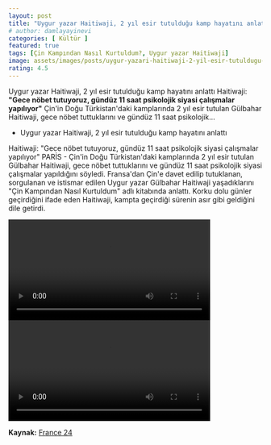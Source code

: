 ```yaml
---
layout: post
title: "Uygur yazar Haitiwaji, 2 yıl esir tutulduğu kamp hayatını anlattı"
# author: damlayayinevi
categories: [ Kültür ]
featured: true
tags: [Çin Kampından Nasıl Kurtuldum?, Uygur yazar Haitiwaji]
image: assets/images/posts/uygur-yazari-haitiwaji-2-yil-esir-tutuldugu-kampi-anlatti.jpg
rating: 4.5
---
```


 Uygur yazar Haitiwaji, 2 yıl esir tutulduğu kamp hayatını anlattı Haitiwaji: **"Gece nöbet tutuyoruz, gündüz 11 saat psikolojik siyasi çalışmalar yapılıyor"** Çin'in Doğu Türkistan'daki kamplarında 2 yıl esir tutulan Gülbahar Haitiwaji, gece nöbet tuttuklarını ve gündüz 11 saat psikolojik...

- Uygur yazar Haitiwaji, 2 yıl esir tutulduğu kamp hayatını anlattı

Haitiwaji: "Gece nöbet tutuyoruz, gündüz 11 saat psikolojik siyasi çalışmalar yapılıyor"
PARİS - Çin'in Doğu Türkistan'daki kamplarında 2 yıl esir tutulan Gülbahar Haitiwaji, gece nöbet tuttuklarını ve gündüz 11 saat psikolojik siyasi çalışmalar yapıldığını söyledi.
Fransa'dan Çin'e davet edilip tutuklanan, sorgulanan ve istismar edilen Uygur yazar Gülbahar Haitiwaji yaşadıklarını "Çin Kampından Nasıl Kurtuldum" adlı kitabında anlattı. Korku dolu günler geçirdiğini ifade eden Haitiwaji, kampta geçirdiği sürenin asır gibi geldiğini dile getirdi.


<video width="400" controls>
  <source src="/assets/images/posts/uygur-yazari-haitiwaji-2-yil-esir-tutuldugu-kampi-anlatti1.mp4" type="video/mp4">
</video>

<video width="400" controls>
  <source src="/assets/images/posts/uygur-yazari-haitiwaji-2-yil-esir-tutuldugu-kampi-anlatti2.mp4" type="video/mp4">
</video>

**Kaynak:** <a href="https://www.france24.com/en/tv-shows/the-interview/20210121-uighur-refugee-gulbahar-haitiwaji-the-chinese-want-to-eradicate-the-uighurs" target="_blank">France 24 </a>